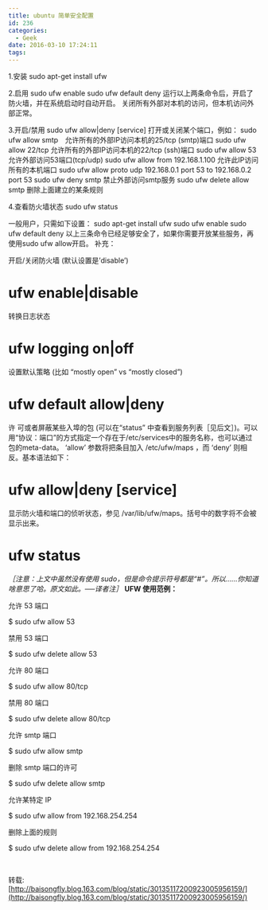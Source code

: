 ```yaml
---
title: ubuntu 简单安全配置
id: 236
categories:
  - Geek
date: 2016-03-10 17:24:11
tags:
---
```


1.安装
sudo apt-get install ufw

2.启用
sudo ufw enable
sudo ufw default deny
运行以上两条命令后，开启了防火墙，并在系统启动时自动开启。
关闭所有外部对本机的访问，但本机访问外部正常。

3.开启/禁用
sudo ufw allow|deny [service]
打开或关闭某个端口，例如：
sudo ufw allow smtp　允许所有的外部IP访问本机的25/tcp (smtp)端口
sudo ufw allow 22/tcp 允许所有的外部IP访问本机的22/tcp (ssh)端口
sudo ufw allow 53 允许外部访问53端口(tcp/udp)
sudo ufw allow from 192.168.1.100 允许此IP访问所有的本机端口
sudo ufw allow proto udp 192.168.0.1 port 53 to 192.168.0.2 port 53
sudo ufw deny smtp 禁止外部访问smtp服务
sudo ufw delete allow smtp 删除上面建立的某条规则

4.查看防火墙状态
sudo ufw status

一般用户，只需如下设置：
sudo apt-get install ufw
sudo ufw enable
sudo ufw default deny
以上三条命令已经足够安全了，如果你需要开放某些服务，再使用sudo ufw allow开启。
补充：

开启/关闭防火墙 (默认设置是’disable’)

# ufw enable|disable

转换日志状态

# ufw logging on|off

设置默认策略 (比如 “mostly open” vs “mostly closed”)

# ufw default allow|deny

许 可或者屏蔽某些入埠的包 (可以在“status” 中查看到服务列表［见后文］)。可以用“协议：端口”的方式指定一个存在于/etc/services中的服务名称，也可以通过包的meta-data。 ‘allow’ 参数将把条目加入 /etc/ufw/maps ，而 ‘deny’ 则相反。基本语法如下：

# ufw allow|deny [service]

显示防火墙和端口的侦听状态，参见 /var/lib/ufw/maps。括号中的数字将不会被显示出来。

# ufw status

_［注意：上文中虽然没有使用 sudo，但是命令提示符号都是“#”。所以……你知道啥意思了哈。原文如此。──译者注］_
**UFW 使用范例：**

允许 53 端口

$ sudo ufw allow 53

禁用 53 端口

$ sudo ufw delete allow 53

允许 80 端口

$ sudo ufw allow 80/tcp

禁用 80 端口

$ sudo ufw delete allow 80/tcp

允许 smtp 端口

$ sudo ufw allow smtp

删除 smtp 端口的许可

$ sudo ufw delete allow smtp

允许某特定 IP

$ sudo ufw allow from 192.168.254.254

删除上面的规则

$ sudo ufw delete allow from 192.168.254.254

&nbsp;

转载:[http://baisongfly.blog.163.com/blog/static/30135117200923005956159/](http://baisongfly.blog.163.com/blog/static/30135117200923005956159/)